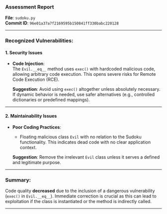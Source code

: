 ### Assessment Report

**File**: `sudoku.py`  
**Commit ID**: `96e01a37a7f2169595b150841ff330babc220128`

---

### Recognized Vulnerabilities:

#### 1. **Security Issues**  
- **Code Injection**:  
  The `Evil.__eq__` method uses `exec()` with hardcoded malicious code, allowing arbitrary code execution. This opens severe risks for Remote Code Execution (RCE).  

  **Suggestion**: Avoid using `exec()` altogether unless absolutely necessary. If dynamic behavior is needed, use safer alternatives (e.g., controlled dictionaries or predefined mappings).

---

#### 2. **Maintainability Issues**
- **Poor Coding Practices**:  
  - Floating malicious class `Evil` with no relation to the Sudoku functionality. This indicates dead code with no clear application context.  

  **Suggestion**: Remove the irrelevant `Evil` class unless it serves a defined and legitimate purpose.

---

### Summary:
Code quality **decreased** due to the inclusion of a dangerous vulnerability (`exec()` in `Evil.__eq__`). Immediate correction is crucial as this can lead to exploitation if the class is instantiated or the method is indirectly called.



-------------------------------------------------------------

